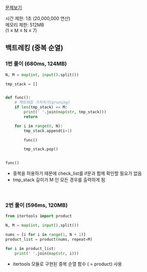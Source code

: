 [문제보기](https://www.acmicpc.net/problem/15651)

시간 제한: 1초 (20,000,000 연산) <br/>
메모리 제한: 512MB <br/>
(1 ≤ M ≤ N ≤ 7)
## 백트레킹 (중복 순열)
### 1번 풀이 (680ms, 124MB)
```python
N, M = map(int, input().split())

tmp_stack = []


def func():
    # 백트래킹 가지치기(pruning)
    if len(tmp_stack) == M:
        print(' '.join(map(str, tmp_stack)))
        return

    for i in range(0, N):
        tmp_stack.append(i+1)

        func()

        tmp_stack.pop()


func()
```
- 중복을 허용하기 때문에 check_list를 if문과 함께 확인할 필요가 없음
- tmp_stack 길이가 M 인 모든 경우를 출력하게 됨
<br/><br/><br/>
### 2번 풀이 (596ms, 120MB)
```python
from itertools import product

N, M = map(int, input().split())

nums = [i for i in range(1, N + 1)]
product_list = product(nums, repeat=M)

for i in product_list:
    print(' '.join(map(str, i)))
```
- itertools 모듈로 구현된 중복 순열 함수 ( = product) 사용

